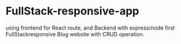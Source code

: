 # FullStack-responsive-app
using frontend for React route, and Backend with express/node first FullStackresponsive Blog website with CRUD operation.
